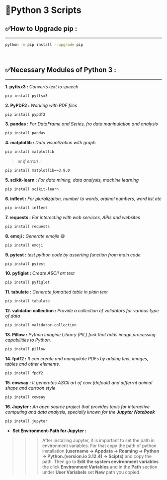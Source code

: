 # 🐍Python 3 Scripts

## ✅How to Upgrade pip :
---
```bash
python -m pip install --upgrade pip
```
<br>

## ✅Necessary Modules of Python 3 :
---

**1. pyttsx3 :**  *Converts text to speech*
```bash
pip install pyttsx3
```

**2. PyPDF2 :** *Working with PDF files*
```bash
pip install pypdf2
```

**3. pandas :** *For DataFrame and Series, fro data manipulation and analysis*
```bash
pip install pandas
```

**4. matplotlib :** *Data visualization with graph*
```bash
pip install matplotlib
```
>*or if error! :*

```bash
pip install matplotlib==3.9.0
```

**5. scikit-learn :** *For data mining, data analysis, machine learning*
```bash
pip install scikit-learn
```

**6. inflect :** *For pluralization, number to words, ordinal numbers, word list etc*
```bash
pip install inflect
```

**7. requests :** *For interecting with web services, APIs and websites*
```bash
pip install requests
```

**8. emoji :** *Generate emojis* 😄
```bash
pip install emoji
```

**9. pytest :** *test python code by asserting function from main code*
```bash
pip install pytest
```

**10. pyfiglet :** *Create ASCII art text*
```bash
pip install pyfiglet
```

**11. tabulate :** *Generate fomatted table in plain text*
```bash
pip install tabulate
```

**12. validator-collection :** *Provide a collection of validators for various type of data*
```bash
pip install validator-collection
```

**13. Pillow :** *Python Imagine Library (PIL) fork that adds image processing capabilities to Python.*
```bash
pip install pillow
```

**14. fpdf2 :** *It can create and manipulate PDFs by adding text, images, tables and other elements.*
```bash
pip install fpdf2
```

**15. cowsay :** *It generates ASCII art of cow (default) and differrnt animal shape and cartoon style*
```bash
pip install cowsay
```

**16. Jupyter :** *An open source project that provides tools for interactive computing and data analysis, specially known for the **Jupyter Notebook***
```bash
pip install jupyter
```
* <b> Set Environment-Path for Jupyter :</b>  
>>> After installing Jupyter, it is important to set the path in environment variables. For that copy the path of python installation **(username -> Appdata -> Roaming -> Python -> Python.(version.io 3.12.4) -> Scipts)** and copy the path. Then go to **Edit the system environment variables** the click **Environment Variables** and in the **Path** section under **User Variabels** set **New** path you copied.
    